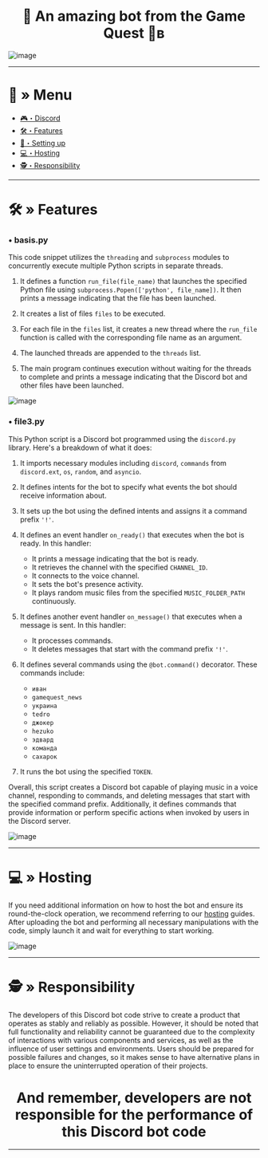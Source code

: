 <h1 align="center">
🎯 An amazing bot from the Game Quest 🎯в
</h1>

![image](https://github.com/AndreMuhamed/Game_Quest/assets/128980327/3ca9c1f9-0da9-4315-877e-28f1a450169f)

---

# <a id="menu"></a>🦾 » Menu
- [🎮・Discord](https://discord.gg/nQGvVAEw5r)
- [🛠・Features](#features)
- [🎉・Setting up](#setup)
- [💻・Hosting](#hosting)
- [🕵️・Responsibility](#responsibility)

---

# <a id="features"></a>🛠 » Features

### • basis.py
This code snippet utilizes the `threading` and `subprocess` modules to concurrently execute multiple Python scripts in separate threads.

1. It defines a function `run_file(file_name)` that launches the specified Python file using `subprocess.Popen(['python', file_name])`. It then prints a message indicating that the file has been launched.

2. It creates a list of files `files` to be executed.

3. For each file in the `files` list, it creates a new thread where the `run_file` function is called with the corresponding file name as an argument.

4. The launched threads are appended to the `threads` list.

5. The main program continues execution without waiting for the threads to complete and prints a message indicating that the Discord bot and other files have been launched.

![image](https://github.com/AndreMuhamed/Game_Quest/assets/128980327/b9b78f11-ee1b-4a3b-b1a6-b3c3dcdfc930)


### • file3.py
This Python script is a Discord bot programmed using the `discord.py` library. Here's a breakdown of what it does:

1. It imports necessary modules including `discord`, `commands` from `discord.ext`, `os`, `random`, and `asyncio`.

2. It defines intents for the bot to specify what events the bot should receive information about.

3. It sets up the bot using the defined intents and assigns it a command prefix `'!'`.

4. It defines an event handler `on_ready()` that executes when the bot is ready. In this handler:
   - It prints a message indicating that the bot is ready.
   - It retrieves the channel with the specified `CHANNEL_ID`.
   - It connects to the voice channel.
   - It sets the bot's presence activity.
   - It plays random music files from the specified `MUSIC_FOLDER_PATH` continuously.

5. It defines another event handler `on_message()` that executes when a message is sent. In this handler:
   - It processes commands.
   - It deletes messages that start with the command prefix `'!'`.

6. It defines several commands using the `@bot.command()` decorator. These commands include:
   - `иван`
   - `gamequest_news`
   - `украина`
   - `tedro`
   - `джокер`
   - `hezuko`
   - `эдвард`
   - `команда`
   - `сахарок`

7. It runs the bot using the specified `TOKEN`.

Overall, this script creates a Discord bot capable of playing music in a voice channel, responding to commands, and deleting messages that start with the specified command prefix. Additionally, it defines commands that provide information or perform specific actions when invoked by users in the Discord server.

![image](https://github.com/AndreMuhamed/Game_Quest/assets/128980327/f7d7aabc-72d1-4399-b040-2f5200afada0)

---

# <a id="hosting"></a>💻 » Hosting
If you need additional information on how to host the bot and ensure its round-the-clock operation, we recommend referring to our [hosting](https://github.com/AndreMuhamed/Game_Quest/tree/Game-Quest/Hosting) guides. After uploading the bot and performing all necessary manipulations with the code, simply launch it and wait for everything to start working.

![image](https://github.com/AndreMuhamed/Game_Quest/assets/128980327/5745089e-9147-415a-80b5-542ed8f6e833)

---

# <a id="responsibility"></a>🕵️ » Responsibility
The developers of this Discord bot code strive to create a product that operates as stably and reliably as possible. However, it should be noted that full functionality and reliability cannot be guaranteed due to the complexity of interactions with various components and services, as well as the influence of user settings and environments. Users should be prepared for possible failures and changes, so it makes sense to have alternative plans in place to ensure the uninterrupted operation of their projects.

<h1 align="center">
And remember, developers are not responsible for the performance of this Discord bot code
</h1>

---

